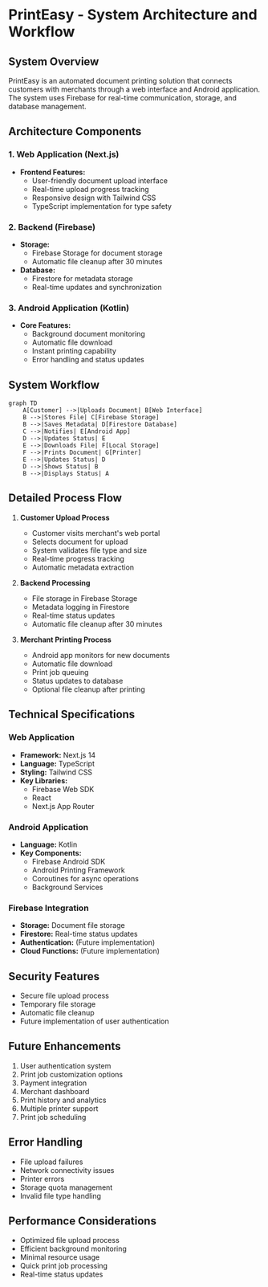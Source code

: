 # PrintEasy - System Architecture and Workflow

## System Overview
PrintEasy is an automated document printing solution that connects customers with merchants through a web interface and Android application. The system uses Firebase for real-time communication, storage, and database management.

## Architecture Components

### 1. Web Application (Next.js)
- **Frontend Features:**
  - User-friendly document upload interface
  - Real-time upload progress tracking
  - Responsive design with Tailwind CSS
  - TypeScript implementation for type safety

### 2. Backend (Firebase)
- **Storage:**
  - Firebase Storage for document storage
  - Automatic file cleanup after 30 minutes
- **Database:**
  - Firestore for metadata storage
  - Real-time updates and synchronization

### 3. Android Application (Kotlin)
- **Core Features:**
  - Background document monitoring
  - Automatic file download
  - Instant printing capability
  - Error handling and status updates

## System Workflow

```mermaid
graph TD
    A[Customer] -->|Uploads Document| B[Web Interface]
    B -->|Stores File| C[Firebase Storage]
    B -->|Saves Metadata| D[Firestore Database]
    C -->|Notifies| E[Android App]
    D -->|Updates Status| E
    E -->|Downloads File| F[Local Storage]
    F -->|Prints Document| G[Printer]
    E -->|Updates Status| D
    D -->|Shows Status| B
    B -->|Displays Status| A
```

## Detailed Process Flow

1. **Customer Upload Process**
   - Customer visits merchant's web portal
   - Selects document for upload
   - System validates file type and size
   - Real-time progress tracking
   - Automatic metadata extraction

2. **Backend Processing**
   - File storage in Firebase Storage
   - Metadata logging in Firestore
   - Real-time status updates
   - Automatic file cleanup after 30 minutes

3. **Merchant Printing Process**
   - Android app monitors for new documents
   - Automatic file download
   - Print job queuing
   - Status updates to database
   - Optional file cleanup after printing

## Technical Specifications

### Web Application
- **Framework:** Next.js 14
- **Language:** TypeScript
- **Styling:** Tailwind CSS
- **Key Libraries:**
  - Firebase Web SDK
  - React
  - Next.js App Router

### Android Application
- **Language:** Kotlin
- **Key Components:**
  - Firebase Android SDK
  - Android Printing Framework
  - Coroutines for async operations
  - Background Services

### Firebase Integration
- **Storage:** Document file storage
- **Firestore:** Real-time status updates
- **Authentication:** (Future implementation)
- **Cloud Functions:** (Future implementation)

## Security Features
- Secure file upload process
- Temporary file storage
- Automatic file cleanup
- Future implementation of user authentication

## Future Enhancements
1. User authentication system
2. Print job customization options
3. Payment integration
4. Merchant dashboard
5. Print history and analytics
6. Multiple printer support
7. Print job scheduling

## Error Handling
- File upload failures
- Network connectivity issues
- Printer errors
- Storage quota management
- Invalid file type handling

## Performance Considerations
- Optimized file upload process
- Efficient background monitoring
- Minimal resource usage
- Quick print job processing
- Real-time status updates
